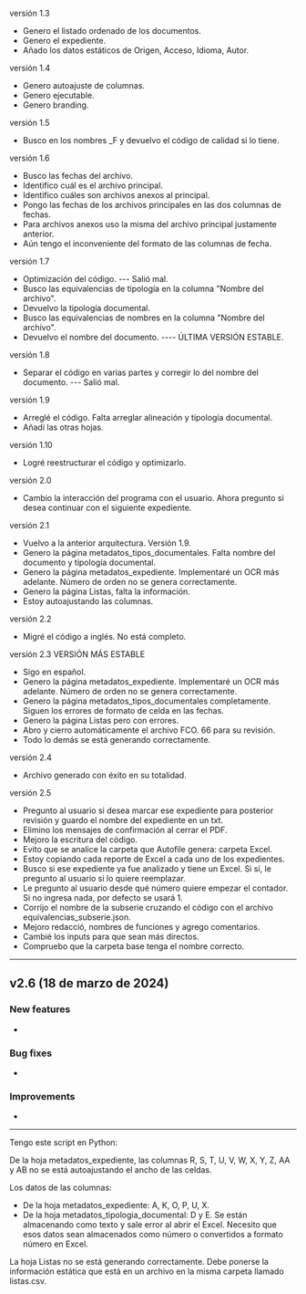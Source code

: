 versión 1.3
 - Genero el listado ordenado de los documentos.
 - Genero el expediente.
 - Añado los datos estáticos de Origen, Acceso, Idioma, Autor.

versión 1.4
 - Genero autoajuste de columnas.
 - Genero ejecutable.
 - Genero branding.

 versión 1.5
 - Busco en los nombres _F y devuelvo el código de calidad si lo tiene.

 versión 1.6
 - Busco las fechas del archivo.
 - Identifico cuál es el archivo principal.
 - Identifico cuáles son archivos anexos al principal.
 - Pongo las fechas de los archivos principales en las dos columnas de fechas.
 - Para archivos anexos uso la misma del archivo principal justamente anterior.
 - Aún tengo el inconveniente del formato de las columnas de fecha.

 versión 1.7
 - Optimización del código. --- Salió mal.
 - Busco las equivalencias de tipología en la columna "Nombre del archivo".
 - Devuelvo la tipología documental.
 - Busco las equivalencias de nombres en la columna "Nombre del archivo".
 - Devuelvo el nombre del documento.
 ---- ÚLTIMA VERSIÓN ESTABLE.

 versión 1.8
 - Separar el código en varias partes y corregir lo del nombre del documento. --- Salió mal.

 versión 1.9
 - Arreglé el código. Falta arreglar alineación y tipología documental.
 - Añadí las otras hojas.

 versión 1.10
 - Logré reestructurar el código y optimizarlo.

 versión 2.0
 - Cambio la interacción del programa con el usuario. Ahora pregunto si desea continuar con el siguiente expediente.

 versión 2.1
- Vuelvo a la anterior arquitectura. Versión 1.9.
- Genero la página metadatos_tipos_documentales. Falta nombre del documento y tipología documental.
- Genero la página metadatos_expediente. Implementaré un OCR más adelante. Número de orden no se genera correctamente.
- Genero la página Listas, falta la información.
- Estoy autoajustando las columnas.

versión 2.2
- Migré el código a inglés. No está completo.

versión 2.3
VERSIÓN MÁS ESTABLE
- Sigo en español.
- Genero la página metadatos_expediente. Implementaré un OCR más adelante. Número de orden no se genera correctamente.
- Genero la página metadatos_tipos_documentales completamente. Siguen los errores de formato de celda en las fechas.
- Genero la página Listas pero con errores.
- Abro y cierro automáticamente el archivo FCO. 66 para su revisión.
- Todo lo demás se está generando correctamente.

versión 2.4
- Archivo generado con éxito en su totalidad.

versión 2.5
- Pregunto al usuario si desea marcar ese expediente para posterior revisión y guardo el nombre del expediente en un txt.
- Elimino los mensajes de confirmación al cerrar el PDF.
- Mejoro la escritura del código.
- Evito que se analice la carpeta que Autofile genera: carpeta Excel.
- Estoy copiando cada reporte de Excel a cada uno de los expedientes.
- Busco si ese expediente ya fue analizado y tiene un Excel. Si sí, le pregunto al usuario si lo quiere reemplazar.
- Le pregunto al usuario desde qué número quiere empezar el contador. Si no ingresa nada, por defecto se usará 1.
- Corrijo el nombre de la subserie cruzando el código con el archivo equivalencias_subserie.json.
- Mejoro redacció, nombres de funciones y agrego comentarios.
- Cambié los inputs para que sean más directos.
- Compruebo que la carpeta base tenga el nombre correcto.

 ---

## v2.6 (18 de marzo de 2024)

### New features

* 

### Bug fixes

* 

### Improvements

* 

 ----
Tengo este script en Python:


De la hoja metadatos_expediente, las columnas R, S, T, U, V, W, X, Y, Z, AA y AB no se está autoajustando el ancho de las celdas.

Los datos de las columnas:
- De la hoja metadatos_expediente: A, K, O, P, U, X.
- De la hoja metadatos_tipologia_documental: D y E.
Se están almacenando como texto y sale error al abrir el Excel. Necesito que esos datos sean almacenados como número o convertidos a formato número en Excel.

La hoja Listas no se está generando correctamente. Debe ponerse la información estática que está en un archivo en la misma carpeta llamado listas.csv.
